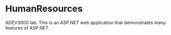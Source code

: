 # HumanResources
ADEV3000 lab. This is an ASP.NET web application that demonstrates many features of ASP.NET.
